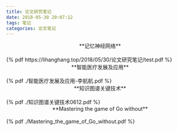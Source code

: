 ```yaml
---
title: 论文研究笔记
date: 2018-05-30 20:07:12
tags: 笔记
categories: 论文笔记
---
```


<center>**记忆神经网络**</center>
<br>
{% pdf  https://lihanghang.top/2018/05/30/论文研究笔记/test.pdf %}
<!--more-->
<center>**智能医疗发展及应用**</center>
<br>
{% pdf  ./智能医疗发展及应用-李航航.pdf %}

<center>**知识图谱关键技术**</center>
<br>
{% pdf  ./知识图谱关键技术0612.pdf %}

<center>**Mastering the game of Go without**</center>
<br>
{% pdf  ./Mastering_the_game_of_Go_without.pdf %}
